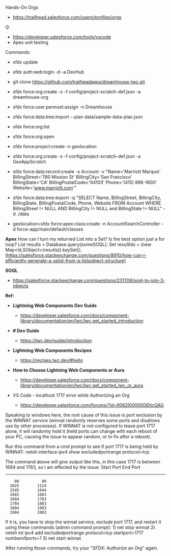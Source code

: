 Hands-On Orgs
  - https://trailhead.salesforce.com/users/profiles/orgs

Q:
  - https://developer.salesforce.com/tools/vscode
  - Apex unit testing 

Commands:
  - sfdx update
  - sfdx auth:web:login -d -a DevHub
  - git clone https://github.com/trailheadapps/dreamhouse-lwc.git
  - sfdx force:org:create -s -f config/project-scratch-def.json -a dreamhouse-org
  - sfdx force:user:permset:assign -n Dreamhouse
  - sfdx force:data:tree:import --plan data/sample-data-plan.json
  - sfdx force:org:list
  - sfdx force:org:open

  - sfdx force:project:create -n geolocation
  - sfdx force:org:create -s -f config/project-scratch-def.json -a GeoAppScratch
  - sfdx force:data:record:create -s Account -v "Name='Marriott Marquis' BillingStreet='780 Mission St' BillingCity='San Francisco' BillingState='CA' BillingPostalCode='94103' Phone='(415) 896-1600' Website='www.marriott.com'"
  - sfdx force:data:tree:export -q "SELECT Name, BillingStreet, BillingCity, BillingState, BillingPostalCode, Phone, Website FROM Account WHERE BillingStreet != NULL AND BillingCity != NULL and BillingState != NULL" -d ./data


  - geolocation>sfdx force:apex:class:create -n AccountSearchController -d force-app/main/default/classes

<b>Apex</b>
  How can I turn my returned List<SObject> into a Set<Id>? Is the best option just a for loop?
    List<SObject> results = Database.query(someSOQL);
    Set<Id> resultIds = (new Map<Id,SObject>(results)).keySet();
    [https://salesforce.stackexchange.com/questions/8910/how-can-i-efficiently-generate-a-setid-from-a-listsobject-structure]

 <b>SOQL</b>
   - https://salesforce.stackexchange.com/questions/231708/soql-to-join-3-objects
  
<b>Ref:</b>
  - <b>Lightning Web Components Dev Guide</b>
     - https://developer.salesforce.com/docs/component-library/documentation/en/lwc/lwc.get_started_introduction
  
  - <b> # Dev Guide </b>
      - https://lwc.dev/guide/introduction
  
  - <b> Lightning Web Components Recipes </b>
    -  https://recipes.lwc.dev/#hello
  
  - <b>How to Choose Lightning Web Components or Aura </b>
    - https://developer.salesforce.com/docs/component-library/documentation/en/lwc/lwc.get_started_lwc_or_aura

  - VS Code - localhost 1717 error while Authorizing an Org
    - https://developer.salesforce.com/forums/?id=9062I000000IDtcQAG 

Speaking to windows here, the root cause of this issue is port exclusion by the WINNAT service (winnat randomly reserves some ports and disallows use by other processes). If WINNAT is not configured to leave port 1717 alone, it will randomly hold it (held ports can change with each reboot of your PC, causing the issue to appear random, or to fix after a reboot).

Run this command from a cmd prompt to see if port 1717 is being held by WINNAT:
netsh interface ipv4 show excludedportrange protocol=tcp

The command above will give output like this, in this case 1717 is between 1684 and 1783, so I am affected by the issue:
Start Port    End Port
----------    --------
        80          80
      1025        1124
      1545        1644
      1683        1683
      1684        1783
      1784        1883
      1884        1983
      1984        2083

If  it is, you have to stop the winnat service, exclude port 1717, and restart it using these commands (admin command prompt):
1)
net stop winnat
2)
netsh int ipv4 add excludedportrange protocol=tcp startport=1717 numberofports=1
3)
net start winnat

After running those commands, try your "SFDX: Authorize an Org" again.

